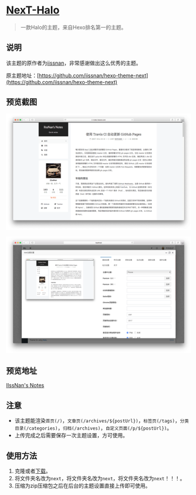 <h1><a href="#" target="_blank">NexT-Halo</a></h1>

> 一款Halo的主题，来自Hexo排名第一的主题。

## 说明

该主题的原作者为[iissnan](https://github.com/iissnan)，非常感谢做出这么优秀的主题。

原主题地址：[https://github.com/iissnan/hexo-theme-next](https://github.com/iissnan/hexo-theme-next)

## 预览截图

![](screenshots/index.png)

![](screenshots/option.png)

## 预览地址

[IIssNan's Notes](https://notes.iissnan.com/)

## 注意

- 该主题能渲染`首页(/)`，`文章页(/archives/${postUrl})`，`标签页(/tags)`，`分类目录(/categories)`，`归档(/archives)`，`自定义页面(/p/${postUrl})`。
- 上传完成之后需要保存一次主题设置，方可使用。

## 使用方法

1. 克隆或者[下载](https://github.com/ruibaby/next-halo/releases)。
2. 将文件夹名改为`next`，将文件夹名改为`next`，将文件夹名改为`next`！！！。
3. 压缩为zip压缩包之后在后台的主题设置直接上传即可使用。


